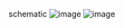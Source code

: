 schematic
![image](https://github.com/user-attachments/assets/a55cb175-96f3-43cf-b64e-ac5e2f96769b)
![image](https://github.com/user-attachments/assets/888caa00-1518-4b2d-ae8b-dfe6500e5756)






